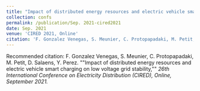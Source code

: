 ```yaml
---
title: "Impact of distributed energy resources and electric vehicle smart charging on low voltage grid stability"
collection: confs
permalink: /publication/Sep. 2021-cired2021
date: Sep. 2021
venue: 'CIRED 2021, Online'
citation: 'F. Gonzalez Venegas, S. Meunier, C. Protopapadaki, M. Petit, D. Salaens, Y. Perez. &quot;&quot;Impact of distributed energy resources and electric vehicle smart charging on low voltage grid stability,&quot;&quot; <i>26th International Conference on Electricity Distribution (CIRED)<i>, Online, September 2021.'
---
```

Recommended citation: F. Gonzalez Venegas, S. Meunier, C. Protopapadaki, M. Petit, D. Salaens, Y. Perez. ""Impact of distributed energy resources and electric vehicle smart charging on low voltage grid stability,"" <i>26th International Conference on Electricity Distribution (CIRED)<i>, Online, September 2021.